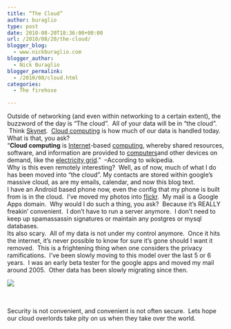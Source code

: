 ```yaml
---
title: “The Cloud”
author: buraglio
type: post
date: 2010-08-20T18:36:00+00:00
url: /2010/08/20/the-cloud/
blogger_blog:
  - www.nickburaglio.com
blogger_author:
  - Nick Buraglio
blogger_permalink:
  - /2010/08/cloud.html
categories:
  - The firehose

---
```

<span>Outside of networking (and even within networking to a certain extent), the buzzword of the day is &#8220;The cloud&#8221;.  All of your data will be in &#8220;the cloud&#8221;.  Think </span>[<span>Skynet</span>][1]<span>.  </span>[<span>Cloud computing</span>][2] <span>is how much of our data is handled today.  </span>  
<span>What is that, you ask?  </span>  
<span>&#8220;</span><span><b><span>Cloud computing</span></b></span><span><span> is </span></span><span><a href="http://www.blogger.com/wiki/Internet" title="Internet"><span>Internet</span></a></span><span><span>-based </span></span><span><a href="http://www.blogger.com/wiki/Computing" title="Computing"><span>computing</span></a></span><span><span>, whereby shared resources, software, and information are provided to </span></span><span><a href="http://www.blogger.com/wiki/Computer" title="Computer"><span>computers</span></a></span><span><span>and other devices on demand, like the </span></span><span><a href="http://www.blogger.com/wiki/Electricity_grid" title="Electricity grid"><span>electricity grid</span></a></span><span><span>.&#8221;  &#8211;According to wikipedia.  </span></span>  
<span><span>Why is this even remotely interesting?  Well, as of now, much of what I do has been moved into &#8220;the cloud&#8221;. My contacts are stored within google&#8217;s massive cloud, as are my emails, calendar, and now this blog text.  </span></span>  
<span><span>I have an Android based phone now, even the config that my phone is built from is in the cloud.  I&#8217;ve moved my photos into </span><a href="http://www.flickr.com/photos/buraglio"><span>flickr</span></a><span>.  My mail is a Google Apps domain.  Why would I do such a thing, you ask?  Because it&#8217;s REALLY freakin&#8217; convenient.  I don&#8217;t have to run a server anymore.  I don&#8217;t need to keep up spamassassin signatures or maintain any postgres or mysql databases.  </span></span>  
<span><span>Its also scary.  All of my data is not under my control anymore.  Once it hits the internet, it&#8217;s never possible to know for sure it&#8217;s gone should I want it removed.  This is a frightening thing when one considers the privacy ramifications.  I&#8217;ve been slowly moving to this model over the last 5 or 6 years.  I was an early beta tester for the google apps and moved my mail around 2005.  Other data has been slowly migrating since then.  </span></span>

<div>
  <a href="http://3.bp.blogspot.com/_t5EEUl7btNU/TG71bTXhn_I/AAAAAAAAAns/AqurJLKZAvs/s1600/sam-worthington-terminator2.jpeg" imageanchor="1"><img border="0" src="http://3.bp.blogspot.com/_t5EEUl7btNU/TG71bTXhn_I/AAAAAAAAAns/AqurJLKZAvs/s320/sam-worthington-terminator2.jpeg" /></a>
</div>

<span><span><br /></span></span>  
<span>Security is not convenient, and convenient is not often secure.  Lets hope our cloud overlords take pity on us when they take over the world.  </span>

<div>
</div>

<span><br /></span>

 [1]: http://en.wikipedia.org/wiki/Skynet_(Terminator)
 [2]: http://en.wikipedia.org/wiki/Cloud_computing